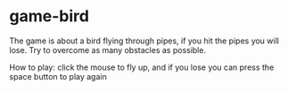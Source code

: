 # game-bird
The game is about a bird flying through pipes, if you hit the pipes you will lose. Try to overcome as many obstacles as possible.

How to play: click the mouse to fly up, and if you lose you can press the space button to play again
